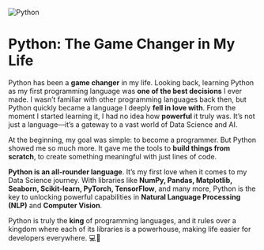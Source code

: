 ![Python](https://img.shields.io/badge/Python-3776AB?style=for-the-badge&logo=python&logoColor=white)

# Python: The Game Changer in My Life

Python has been a **game changer** in my life. Looking back, learning Python as my first programming language was **one of the best decisions** I ever made. I wasn’t familiar with other programming languages back then, but Python quickly became a language I deeply **fell in love with**. From the moment I started learning it, I had no idea how **powerful** it truly was. It’s not just a language—it’s a gateway to a vast world of Data Science and AI.

At the beginning, my goal was simple: to become a programmer. But Python showed me so much more. It gave me the tools to **build things from scratch**, to create something meaningful with just lines of code. 

**Python is an all-rounder language**. It’s my first love when it comes to my Data Science journey. With libraries like **NumPy, Pandas, Matplotlib, Seaborn, Scikit-learn, PyTorch, TensorFlow**, and many more, Python is the key to unlocking powerful capabilities in **Natural Language Processing (NLP)** and **Computer Vision**.

Python is truly the **king** of programming languages, and it rules over a kingdom where each of its libraries is a powerhouse, making life easier for developers everywhere. 💻👑
